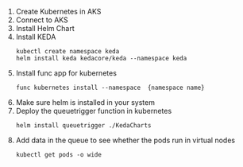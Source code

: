 1. Create Kubernetes in AKS
2. Connect to AKS
3. Install Helm Chart
4. Install KEDA
      ```
      kubectl create namespace keda
      helm install keda kedacore/keda --namespace keda
      ```
5. Install func app for kubernetes
      ```
      func kubernetes install --namespace  {namespace name}
      ```
6. Make sure helm is installed in your system
7.  Deploy the queuetrigger function in kubernetes
      ```
      helm install queuetrigger ./KedaCharts 
      ```
8. Add data in the queue to see whether the pods run in virtual nodes
      ```
      kubectl get pods -o wide
      ```
